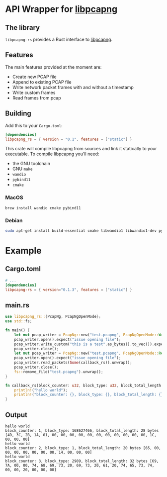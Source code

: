 # API Wrapper for [libpcapng](https://github.com/stricaud/libpcapng)

## The library
`libpcapng-rs` provides a Rust interface to [libpcapng](https://github.com/stricaud/libpcapng).

## Features

The main features provided at the moment are:

- Create new PCAP file
- Append to existing PCAP file
- Write network packet frames with and without a timestamp
- Write custom frames
- Read frames from pcap

## Building

Add this to your `Cargo.toml`:

```toml
[dependencies]
libpcapng_rs = { version = "0.1", features = ["static"] }
```

This crate will compile libpcapng from sources and link it statically to
your executable. To compile libpcapng you'll need:

* the GNU toolchain
* GNU `make`
* `wandio`
* `pybind11`
* `cmake`

### MacOS
```
brew install wandio cmake pybind11
```

### Debian
```bash
sudo apt-get install build-essential cmake libwandio1 libwandio1-dev pybind11-dev python3-pybind11
```


# Example

## Cargo.toml
```toml
# ...
[dependencies]
libpcapng-rs = { version="0.1.3", features = ["static"] }
```
## main.rs
```rust
use libpcapng_rs::{PcapNg, PcapNgOpenMode};
use std::fs;

fn main() {
    let mut pcap_writer = PcapNg::new("test.pcapng", PcapNgOpenMode::Write);
    pcap_writer.open().expect("issue opening file");
    pcap_writer.write_custom("this is a test".as_bytes().to_vec()).expect("issue writing custom frame");
    pcap_writer.close();
    let mut pcap_writer = PcapNg::new("test.pcapng", PcapNgOpenMode::Read);
    pcap_writer.open().expect("issue opening file");
    pcap_writer.read_packets(Some(callback_rs)).unwrap();
    pcap_writer.close();
    fs::remove_file("test.pcapng").unwrap();
}

fn callback_rs(block_counter: u32, block_type: u32, block_total_length: u32, bytes: Vec<u8>) {
    println!("hello world");
    println!("block_counter: {}, block_type: {}, block_total_length: {} bytes {:02X?}", block_counter, block_type, block_total_length, bytes);
}
```

## Output 
```text
hello world
block_counter: 1, block_type: 168627466, block_total_length: 28 bytes [4D, 3C, 2B, 1A, 01, 00, 00, 00, 00, 00, 00, 00, 00, 00, 00, 00, 1C, 00, 00, 00]
hello world
block_counter: 2, block_type: 1, block_total_length: 20 bytes [65, 00, 00, 00, 00, 00, 00, 00, 14, 00, 00, 00]
hello world
block_counter: 3, block_type: 2989, block_total_length: 32 bytes [69, 7A, 00, 00, 74, 68, 69, 73, 20, 69, 73, 20, 61, 20, 74, 65, 73, 74, 00, 00, 20, 00, 00, 00]
```